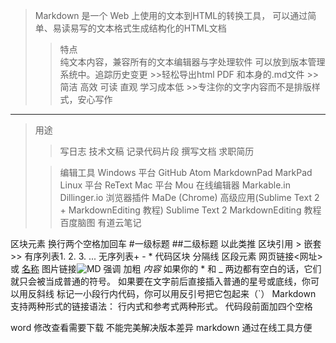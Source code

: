 >Markdown 是一个 Web 上使用的文本到HTML的转换工具，
>可以通过简单、易读易写的文本格式生成结构化的HTML文档
>>特点   
  >>  纯文本内容，兼容所有的文本编辑器与字处理软件
   >> 可以放到版本管理系统中。追踪历史变更
    >>轻松导出html PDF 和本身的.md文件
    >>简洁 高效 可读 直观 学习成本低
    >>专注你的文字内容而不是排版样式，安心写作
----------------------------------------
>用途  
 >>    写日志 技术文稿 记录代码片段 撰写文档 求职简历
>
>>编辑工具
>>Windows 平台
  >>  GitHub Atom
   >> MarkdownPad
   >> MarkPad
>Linux 平台
 >>   ReText
>>Mac 平台
    Mou
在线编辑器
    Markable.in
    Dillinger.io
浏览器插件
    MaDe (Chrome)
高级应用(Sublime Text 2 + MarkdownEditing 教程)
    Sublime Text 2
    MarkdownEditing
    教程
百度脑图 有道云笔记


区块元素
	换行两个空格加回车
	#一级标题 ##二级标题 以此类推
	区块引用 > 嵌套>>
	有序列表1. 2. 3. ...
	无序列表+ - *
	代码区块
	分隔线
区段元素
	网页链接<网址> 或 [名称](网址)
	图片链接![MD](网址)
	强调 加粗 *内容*
	如果你的 * 和 _ 两边都有空白的话，它们就只会被当成普通的符号。
	如果要在文字前后直接插入普通的星号或底线，你可以用反斜线
	标记一小段行内代码，你可以用反引号把它包起来（`）
	Markdown 支持两种形式的链接语法： 行内式和参考式两种形式。
	代码段前面加四个空格 
	


	
	





word 修改查看需要下载 不能完美解决版本差异
markdown 通过在线工具方便
